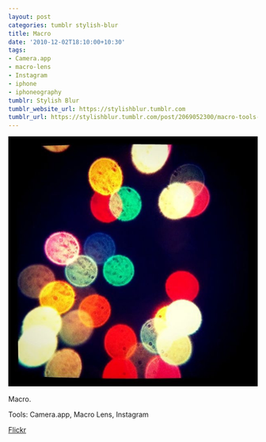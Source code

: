 ```yaml
---
layout: post
categories: tumblr stylish-blur
title: Macro
date: '2010-12-02T18:10:00+10:30'
tags:
- Camera.app
- macro-lens
- Instagram
- iphone
- iphoneography
tumblr: Stylish Blur
tumblr_website_url: https://stylishblur.tumblr.com
tumblr_url: https://stylishblur.tumblr.com/post/2069052300/macro-tools-cameraapp-macro-lens-instagram
---
```

 ![](/content/images/tumblr/stylish-blur/tumblr_lcsiodIysB1qeku5yo1_640.jpg)  

Macro.

Tools: Camera.app, Macro Lens, Instagram

[Flickr](http://www.flickr.com/photos/jden/5233821156/in/photostream/)

